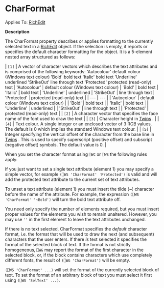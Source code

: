 




<h1 class="heading"><span class="name">CharFormat</span></h1>

Applies To: [RichEdit](./richedit.md)


**Description**


The CharFormat property describes or applies formatting to the currently selected text in a [RichEdit](./richedit.md) object. If the selection is empty, it reports or specifies the default character formatting for the object. It is a 5-element nested array structured as follows:



| `[1]` | A vector of character vectors which describes the text attributes and is comprised of the following keywords: 'Autocolour' default colour (Windows text colour) 'Bold' bold text 'Italic' bold text 'Underline' underlined 'StrikeOut' line through text 'Protected' protected (read-only) text | 'Autocolour' | default colour (Windows text colour) | 'Bold' | bold text | 'Italic' | bold text | 'Underline' | underlined | 'StrikeOut' | line through text | 'Protected' | protected (read-only) text |
| --- | ---  |
| 'Autocolour' | default colour (Windows text colour) |
| 'Bold' | bold text |
| 'Italic' | bold text |
| 'Underline' | underlined |
| 'StrikeOut' | line through text |
| 'Protected' | protected (read-only) text |
| `[2]` | A character vector that specifies the face name of the font used to draw the text |
| `[3]` | Character height in [Twips](../Miscellaneous/Twips.htm) . |
| `[4]` | Text colour. A single integer or an enclosed vector of 3 RGB values. The default is 0 which implies the standard Windows text colour. |
| `[5]` | Integer specifying the vertical offset of the character from the base line in [Twips](../Miscellaneous/Twips.htm) . This is used to specify superscript (positive offset) and subscript (negative offset) symbols. The default value is 0. |


When you set the character format using `⎕WC` or `⎕WS` the following rules apply:


If you just want to set a single text attribute (element 1) you may specify a simple vector, for example `(⎕WS 'CharFormat' 'Protected')` is valid and will add the protected text attribute to the current set of text attributes.


To unset a text attribute (element 1) you must insert the tilde (~) character before the name of the attribute. For example, the expression `(⎕WS 'CharFormat' '~Bold')` will turn the bold text attribute off.


You need only specify the number of elements required, but you must insert proper values for the elements you wish to remain unaltered. However, you may use `''` in the first element to leave the text attributes unchanged.


If there is no text selected, CharFormat specifies the *default* character format, i.e. the format that will be used to draw the next (and subsequent) characters that the user enters. If there *is* text selected it specifies the format of the selected block of text. If the format is not strictly homogeneous, `⎕WG` may report the format of the first character in the selected block, or, if the block contains characters which use completely different fonts, the result of `(⎕WG 'CharFormat')` will be empty.


`(⎕WS 'CharFormat' ...)` will set the format of the currently selected block of text. To set the format of an arbitrary block of text you must select it first using `(⎕WS 'SelText' ...)`.


